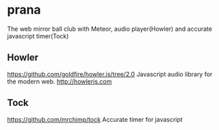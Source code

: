 # prana
The web mirror ball club with Meteor, audio player(Howler) and accurate javascript timer(Tock)

## Howler
https://github.com/goldfire/howler.js/tree/2.0
Javascript audio library for the modern web. http://howlerjs.com

## Tock
https://github.com/mrchimp/tock
Accurate timer for javascript
